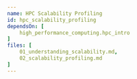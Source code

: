 ```yaml
---
name: HPC Scalability Profiling
id: hpc_scalability_profiling
dependsOn: [
    high_performance_computing.hpc_intro
]
files: [
    01_understanding_scalability.md,
    02_scalability_profiling.md
]
---
```

